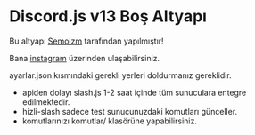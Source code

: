 # Discord.js v13 Boş Altyapı

Bu altyapı [Semoizm](https://github.com/semoizm) tarafından yapılmıştır!

Bana [instagram](https://instagram.com/semoizm) üzerinden ulaşabilirsiniz.


   ayarlar.json kısmındaki gerekli yerleri doldurmanız gereklidir.



- apiden dolayı slash.js 1-2 saat içinde tüm sunuculara entegre edilmektedir.
- hizli-slash sadece test sunucunuzdaki komutları günceller.
- komutlarınızı komutlar/ klasörüne yapabilirsiniz.
